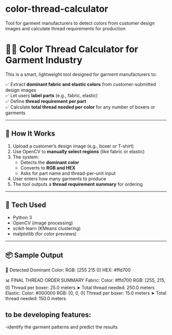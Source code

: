 # color-thread-calculator
Tool for garment manufacturers to detect colors from customer design images and calculate thread requirements for production

# 🎨🧵 Color Thread Calculator for Garment Industry

This is a smart, lightweight tool designed for garment manufacturers to:

✅ Extract **dominant fabric and elastic colors** from customer-submitted design images  
✅ Let users **label parts** (e.g., fabric, elastic)  
✅ Define **thread requirement per part**  
✅ Calculate **total thread needed per color** for any number of boxers or garments  

---

## 🧠 How It Works

1. Upload a customer’s design image (e.g., boxer or T-shirt)
2. Use OpenCV to **manually select regions** (like fabric or elastic)
3. The system:
   - Detects the **dominant color**
   - Converts to **RGB and HEX**
   - Asks for part name and thread-per-unit input
4. User enters how many garments to produce
5. The tool outputs a **thread requirement summary** for ordering

---

## 🔧 Tech Used

- Python 3
- OpenCV (image processing)
- scikit-learn (KMeans clustering)
- matplotlib (for color previews)

---

## 📦 Sample Output
🎯 Detected Dominant Color:
RGB: [255 215 0]
HEX: #ffd700

📊 FINAL THREAD ORDER SUMMARY
Fabric:
Color: #ffd700
RGB: [255, 215, 0]
Thread per boxer: 25.0 meters
➤ Total thread needed: 250.0 meters
Elastic:
Color: #000000
RGB: [0, 0, 0]
Thread per boxer: 15.0 meters
➤ Total thread needed: 150.0 meters

## to be developing features:
-identify the garment patterns and predict the results

